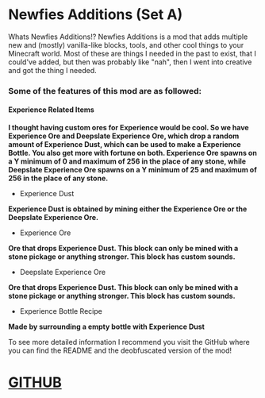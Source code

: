 # Newfies Additions (Set A)

Whats Newfies Additions!? Newfies Additions is a mod that adds multiple new and (mostly) vanilla-like blocks, tools, and other cool things to your Minecraft world. Most of these are things I needed in the past to exist, that I could've added, but then was probably like "nah", then I went into creative and got the thing I needed.

### Some of the features of this mod are as followed:

#### Experience Related Items

**I thought having custom ores for Experience would be cool. So we have Experience Ore and Deepslate Experience Ore, which drop a random amount of Experience Dust, which can be used to make a Experience Bottle. You also get more with fortune on both. Experience Ore spawns on a Y minimum of 0 and maximum of 256 in the place of any stone, while Deepslate Experience Ore spawns on a Y minimum of 25 and maximum of 256 in the place of any stone.**


- Experience Dust

**Experience Dust is obtained by mining either the Experience Ore or the Deepslate Experience Ore.**

- Experience Ore

**Ore that drops Experience Dust. This block can only be mined with a stone pickage or anything stronger. This block has custom sounds.**

- Deepslate Experience Ore

**Ore that drops Experience Dust. This block can only be mined with a stone pickage or anything stronger. This block has custom sounds.**

- Experience Bottle Recipe

**Made by surrounding a empty bottle with Experience Dust**

To see more detailed information I recommend you visit the GitHub where you can find the README and the deobfuscated version of the mod!

# [GITHUB](https://github.com/Newfies/Minecraft-Mods/tree/main/Newfies%20Additions/SetA/)